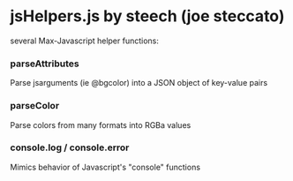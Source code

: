 # jsHelpers.js by steech (joe steccato)

several Max-Javascript helper functions:

### parseAttributes
Parse jsarguments (ie @bgcolor) into a JSON object of key-value pairs

### parseColor
Parse colors from many formats into RGBa values

### console.log / console.error
Mimics behavior of Javascript's "console" functions